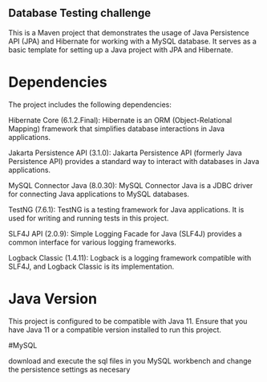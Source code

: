 ## Database Testing challenge
This is a Maven project that demonstrates the usage of Java Persistence API (JPA) and Hibernate for working with a MySQL database. It serves as a basic template for setting up a Java project with JPA and Hibernate.

# Dependencies
The project includes the following dependencies:

Hibernate Core (6.1.2.Final): Hibernate is an ORM (Object-Relational Mapping) framework that simplifies database interactions in Java applications.

Jakarta Persistence API (3.1.0): Jakarta Persistence API (formerly Java Persistence API) provides a standard way to interact with databases in Java applications.

MySQL Connector Java (8.0.30): MySQL Connector Java is a JDBC driver for connecting Java applications to MySQL databases.

TestNG (7.6.1): TestNG is a testing framework for Java applications. It is used for writing and running tests in this project.

SLF4J API (2.0.9): Simple Logging Facade for Java (SLF4J) provides a common interface for various logging frameworks.

Logback Classic (1.4.11): Logback is a logging framework compatible with SLF4J, and Logback Classic is its implementation.

# Java Version
This project is configured to be compatible with Java 11. Ensure that you have Java 11 or a compatible version installed to run this project.

#MySQL 

download and execute the sql files in you MySQL workbench and change the persistence settings as necesary
